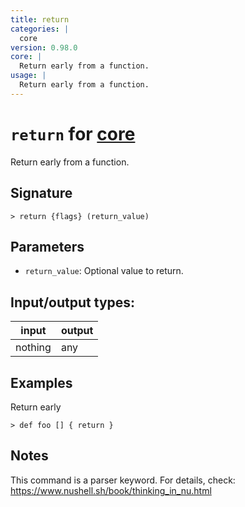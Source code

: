 ```yaml
---
title: return
categories: |
  core
version: 0.98.0
core: |
  Return early from a function.
usage: |
  Return early from a function.
---
```

<!-- This file is automatically generated. Please edit the command in https://github.com/nushell/nushell instead. -->

# `return` for [core](/commands/categories/core.md)

<div class='command-title'>Return early from a function.</div>

## Signature

```> return {flags} (return_value)```

## Parameters

 -  `return_value`: Optional value to return.


## Input/output types:

| input   | output |
| ------- | ------ |
| nothing | any    |

## Examples

Return early
```nu
> def foo [] { return }

```

## Notes
This command is a parser keyword. For details, check:
  https://www.nushell.sh/book/thinking_in_nu.html